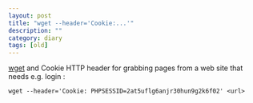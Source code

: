 ```yaml
---
layout: post
title: "wget --header='Cookie:...'"
description: ""
category: diary
tags: [old]
---
```


[wget](http://www.gnu.org/software/wget/manual/wget.html#HTTP-Options) and
Cookie HTTP header for grabbing pages from a web site that needs e.g. login :

    wget --header='Cookie: PHPSESSID=2at5uflg6anjr30hun9g2k6f02' <url>
